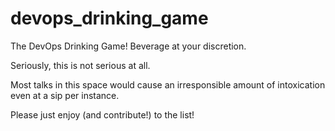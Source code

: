 # devops_drinking_game
The DevOps Drinking Game! Beverage at your discretion.

Seriously, this is not serious at all.

Most talks in this space would cause an irresponsible amount of intoxication 
even at a sip per instance.

Please just enjoy (and contribute!) to the list!
